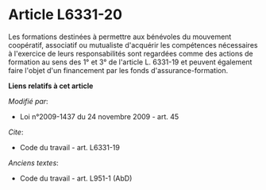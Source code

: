 # Article L6331-20

Les formations destinées à permettre aux bénévoles du mouvement coopératif, associatif ou mutualiste d'acquérir les
compétences nécessaires à l'exercice de leurs responsabilités sont regardées comme des actions de formation au sens des 1° et
3° de l'article L. 6331-19 et peuvent également faire l'objet d'un financement par les fonds d'assurance-formation.

**Liens relatifs à cet article**

_Modifié par_:

  - Loi n°2009-1437 du 24 novembre 2009 - art. 45

_Cite_:

  - Code du travail - art. L6331-19

_Anciens textes_:

  - Code du travail - art. L951-1 (AbD)
